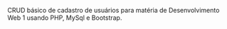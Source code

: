 CRUD básico de cadastro de usuários para matéria de Desenvolvimento Web 1 usando PHP, MySql e Bootstrap.
